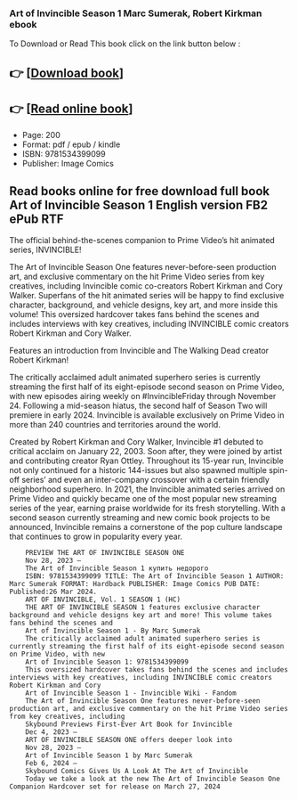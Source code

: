 ### Art of Invincible Season 1 Marc Sumerak, Robert Kirkman ebook

To Download or Read This book click on the link button below :

## 👉  [**[Download book](http://filesbooks.info/download.php?group=book&from=github.com&id=704498&lnk=1066 "Download book")**]

## 👉  [**[Read online book](http://filesbooks.info/download.php?group=book&from=github.com&id=704498&lnk=1066 "Read online book")**]


* Page: 200
* Format: pdf / epub / kindle
* ISBN: 9781534399099
* Publisher: Image Comics



## Read books online for free download full book Art of Invincible Season 1 English version FB2 ePub RTF



The official behind-the-scenes companion to Prime Video’s hit animated series, INVINCIBLE!
 
 The Art of Invincible Season One features never-before-seen production art, and exclusive commentary on the hit Prime Video series from key creatives, including Invincible comic co-creators Robert Kirkman and Cory Walker. Superfans of the hit animated series will be happy to find exclusive character, background, and vehicle designs, key art, and more inside this volume! This oversized hardcover takes fans behind the scenes and includes interviews with key creatives, including INVINCIBLE comic creators Robert Kirkman and Cory Walker.
 
 Features an introduction from Invincible and The Walking Dead creator Robert Kirkman!
 
 The critically acclaimed adult animated superhero series is currently streaming the first half of its eight-episode second season on Prime Video, with new episodes airing weekly on #InvincibleFriday through November 24. Following a mid-season hiatus, the second half of Season Two will premiere in early 2024. Invincible is available exclusively on Prime Video in more than 240 countries and territories around the world.
 
 Created by Robert Kirkman and Cory Walker, Invincible #1 debuted to critical acclaim on January 22, 2003. Soon after, they were joined by artist and contributing creator Ryan Ottley. Throughout its 15-year run, Invincible not only continued for a historic 144-issues but also spawned multiple spin-off series’ and even an inter-company crossover with a certain friendly neighborhood superhero. In 2021, the Invincible animated series arrived on Prime Video and quickly became one of the most popular new streaming series of the year, earning praise worldwide for its fresh storytelling. With a second season currently streaming and new comic book projects to be announced, Invincible remains a cornerstone of the pop culture landscape that continues to grow in popularity every year.


        PREVIEW THE ART OF INVINCIBLE SEASON ONE
        Nov 28, 2023 —
        The Art of Invincible Season 1 купить недорого
        ISBN: 9781534399099 TITLE: The Art of Invincible Season 1 AUTHOR: Marc Sumerak FORMAT: Hardback PUBLISHER: Image Comics PUB DATE: Published:26 Mar 2024.
        ART OF INVINCIBLE, Vol. 1 SEASON 1 (HC)
        THE ART OF INVINCIBLE SEASON 1 features exclusive character background and vehicle designs key art and more! This volume takes fans behind the scenes and 
        Art of Invincible Season 1 - By Marc Sumerak
        The critically acclaimed adult animated superhero series is currently streaming the first half of its eight-episode second season on Prime Video, with new 
        Art of Invincible Season 1: 9781534399099
        This oversized hardcover takes fans behind the scenes and includes interviews with key creatives, including INVINCIBLE comic creators Robert Kirkman and Cory 
        Art of Invincible Season 1 - Invincible Wiki - Fandom
        The Art of Invincible Season One features never-before-seen production art, and exclusive commentary on the hit Prime Video series from key creatives, including 
        Skybound Previews First-Ever Art Book for Invincible
        Dec 4, 2023 —
        ART OF INVINCIBLE SEASON ONE offers deeper look into
        Nov 28, 2023 —
        Art of Invincible Season 1 by Marc Sumerak
        Feb 6, 2024 —
        Skybound Comics Gives Us A Look At The Art of Invincible
        Today we take a look at the new The Art of Invincible Season One Companion Hardcover set for release on March 27, 2024
    




